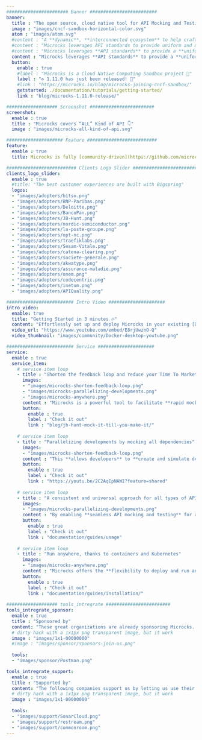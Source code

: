 ```yaml
---
####################### Banner #########################
banner:
  title : "The open source, cloud native tool for API Mocking and Testing"
  image : "images/cncf-sandbox-horizontal-color.svg"
  atom : "images/atom.svg"
  #content : "A **dynamic**, **interconnected ecosystem** to help crafting **customized**, **multi-protocol universal** API **value chain**, powered by **cloud-native automation & standards** #APIOps"
  #content : "Microcks leverages API standards to provide uniform and multi-protocol approach, empowering your API and microservices lifecycle. It strengthen your ecosystem for crafting customized and versatile API value chain. #APIDevOps"
  #content : "Microcks leverages **API standards** to provide a **uniform and multi-protocol approach**, empowering your API and microservices lifecycle. Powered by **cloud-native automation**, it interconnects your API **value chain** ecosystem. #APIDevOps"
  content : "Microcks leverages **API standards** to provide a **uniform and multi-protocol approach**, empowering your API and microservices lifecycle. It strengthens your **ecosystem** to create an adaptable API **value chain** #APIDevOps"
  button:
    enable : true
    #label : "Microcks is a Cloud Native Computing Sandbox project 🚀"
    label : "♻️ 1.11.0 has just been released! 🚀"
    #link : "https://microcks.io/blog/microcks-joining-cncf-sandbox/"
    getstarted: ./documentation/tutorials/getting-started/
    link : "blog/microcks-1.11.0-release/"

################### Screenshot ########################
screenshot:
  enable : true
  title : "Microcks covers “ALL” Kind of API 👇"
  image : "images/microcks-all-kind-of-api.svg"

##################### Feature ##########################
feature:
  enable : true
  title: Microcks is fully [community-driven](https://github.com/microcks/microcks/graphs/contributors) <br/> Check our [Adopters](https://github.com/microcks/.github/blob/main/ADOPTERS.md) file

########################## Clients Logo Slider #########################
clients_logo_slider:
  enable : true
  #title: "The best customer experiences are built with Bigspring"
  logos:
  - "images/adopters/bitso.png"
  - "images/adopters/BNP-Paribas.png"
  - "images/adopters/Deloitte.png"
  - "images/adopters/BancoPan.png"
  - "images/adopters/JB-Hunt.png"
  - "images/adopters/nordic-semiconductor.png"
  - "images/adopters/la-poste-groupe.png"
  - "images/adopters/opt-nc.png"
  - "images/adopters/Traefiklabs.png"
  - "images/adopters/Sesam-Vitale.png"
  - "images/adopters/catena-clearing.png"
  - "images/adopters/societe-generale.png"
  - "images/adopters/akwatype.png"
  - "images/adopters/assurance-maladie.png"
  - "images/adopters/onem.png"
  - "images/adopters/codecentric.png"
  - "images/adopters/inetum.png"
  - "images/adopters/APIQuality.png"

######################### Intro Video #####################
intro_video:
  enable: true
  title: "Getting Started in 3 minutes 🔥"
  content: "Effortlessly set up and deploy Microcks in your existing [Docker environment](https://www.docker.com/blog/get-started-with-the-microcks-docker-extension-for-api-mocking-and-testing/), eliminating the need for extensive configurations 🚀"
  video_url: "https://www.youtube.com/embed/E8rjUwznO-Q"
  video_thumbnail: "images/community/Docker-desktop-youtube.png"

######################### Service #####################
service:
  enable : true
  service_item:
    # service item loop
    - title : "Shorten the feedback loop and reduce your Time To Market"
      images:
      - "images/microcks-shorten-feedback-loop.png"
      - "images/microcks-parallelizing-developments.png"
      - "images/microcks-anywhere.png"
      content : "Microcks is a powerful tool to facilitate **rapid mock service generation**, **automated API testing**, and **seamless CI/CD integration**, streamlining development and deployment processes. Microcks **empowers teams** to optimize services and **accelerate product releases**, **gaining a competitive edge**."
      button:
        enable : true
        label : "Check it out"
        link : "blog/jb-hunt-mock-it-till-you-make-it/"
        
    # service item loop
    - title : "Parallelizing developments by mocking all dependencies"
      images:
      - "images/microcks-shorten-feedback-loop.png"
      content : "This **allows developers** to **create and simulate dependencies**, ensuring smooth and **efficient testing** of their applications. By adopting Microcks, development teams can **accelerate their release cycles** while **maintaining a high standard of software quality**."
      button:
        enable : true
        label : "Check it out"
        link : "https://youtu.be/2C2AqEpNAWI?feature=shared"
        
    # service item loop
    - title : "A consistent and universal approach for all types of API"
      images:
      - "images/microcks-parallelizing-developments.png"
      content : "By enabling **seamless API mocking and testing** for all types of API, Microcks guarantees that your APIs **perform as expected across various environments**, delivering a **reliable** and **satisfying experience to your consumers**."
      button:
        enable : true
        label : "Check it out"
        link : "documentation/guides/usage"
        
    # service item loop
    - title : "Run anywhere, thanks to containers and Kubernetes"
      images:
      - "images/microcks-anywhere.png"
      content : "Microcks offers the **flexibility to deploy and run anywhere**, whether **on-premise**, in **any cloud** infrastructure, or on **your laptop**. This versatility allows organizations and developers to **choose the most suitable environment** for their needs, making **development** and **testing processes** more **accessible** and **efficient**."
      button:
        enable : true
        label : "Check it out"
        link : "documentation/guides/installation/"
        
################### tools_intregrate ########################
tools_intregrate_sponsor:
  enable : true
  title : "Sponsored by"
  content: "These great organizations are already sponsoring Microcks. Want to become a sponsor? Join our [Open collective](https://opencollective.com/microcks) or [Contact us](https://github.com/microcks/microcks/blob/master/MAINTAINERS.md) for more info."
  # dirty hack with a 1x1px png transparent image, but it work
  image : "images/1x1-00000000"
  #image : "images/sponsor/sponsors-join-us.png"
  
  tools:
  - "images/sponsor/Postman.png"

tools_intregrate_support:
  enable : true
  title : "Supported by"
  content: "The following companies support us by letting us use their products for free. Interested in supporting us too? [Contact us](https://github.com/microcks/microcks/blob/master/MAINTAINERS.md) for more info."
  # dirty hack with a 1x1px png transparent image, but it work
  image : "images/1x1-00000000"
  
  tools:
  - "images/support/SonarCloud.png"
  - "images/support/restream.png"
  - "images/support/commonroom.png"
---
```

